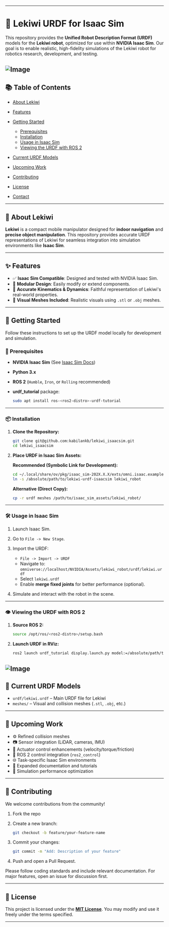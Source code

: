 
---

# 🦾 Lekiwi URDF for Isaac Sim

This repository provides the **Unified Robot Description Format (URDF)** models for the **Lekiwi robot**, optimized for use within **NVIDIA Isaac Sim**. Our goal is to enable realistic, high-fidelity simulations of the Lekiwi robot for robotics research, development, and testing.

![Image](https://github.com/user-attachments/assets/d5f6e9d0-4639-4994-b41d-35f78ffdd3ef)
---

## 📚 Table of Contents

* [About Lekiwi](#about-lekiwi)
* [Features](#features)
* [Getting Started](#getting-started)

  * [Prerequisites](#prerequisites)
  * [Installation](#installation)
  * [Usage in Isaac Sim](#usage-in-isaac-sim)
  * [Viewing the URDF with ROS 2](#viewing-the-urdf-with-ros-2)
* [Current URDF Models](#current-urdf-models)
* [Upcoming Work](#upcoming-work)
* [Contributing](#contributing)
* [License](#license)
* [Contact](#contact)

---

## 🤖 About Lekiwi

**Lekiwi** is a compact mobile manipulator designed for **indoor navigation** and **precise object manipulation**. This repository provides accurate URDF representations of Lekiwi for seamless integration into simulation environments like **Isaac Sim**.

---

## ✨ Features

* ✅ **Isaac Sim Compatible**: Designed and tested with NVIDIA Isaac Sim.
* 🧩 **Modular Design**: Easily modify or extend components.
* 🔧 **Accurate Kinematics & Dynamics**: Faithful representation of Lekiwi's real-world properties.
* 🎨 **Visual Meshes Included**: Realistic visuals using `.stl` or `.obj` meshes.

---

## 🚀 Getting Started

Follow these instructions to set up the URDF model locally for development and simulation.

### 🔧 Prerequisites

* **NVIDIA Isaac Sim** (See [Isaac Sim Docs](https://docs.omniverse.nvidia.com/app_isaacsim/app_isaacsim/overview.html))
* **Python 3.x**
* **ROS 2** (`Humble`, `Iron`, or `Rolling` recommended)
* **urdf\_tutorial** package:

  ```bash
  sudo apt install ros-<ros2-distro>-urdf-tutorial
  ```

---

### 📦 Installation

1. **Clone the Repository:**

   ```bash
   git clone git@github.com:kabilankb/lekiwi_isaacsim.git
   cd lekiwi_isaacsim
   ```

2. **Place URDF in Isaac Sim Assets:**

   **Recommended (Symbolic Link for Development):**

   ```bash
   cd ~/.local/share/ov/pkg/isaac_sim-202X.X.X/exts/omni.isaac.examples/omni/isaac/examples/usd_assets/
   ln -s /absolute/path/to/lekiwi-urdf-isaacsim lekiwi_robot
   ```

   **Alternative (Direct Copy):**

   ```bash
   cp -r urdf meshes /path/to/isaac_sim_assets/lekiwi_robot/
   ```

---

### 🛠️ Usage in Isaac Sim

1. Launch Isaac Sim.
2. Go to `File -> New Stage`.
3. Import the URDF:

   * `File -> Import -> URDF`
   * Navigate to:
     `omniverse://localhost/NVIDIA/Assets/lekiwi_robot/urdf/lekiwi.urdf`
   * Select `lekiwi.urdf`
   * Enable **merge fixed joints** for better performance (optional).
4. Simulate and interact with the robot in the scene.

---

### 👁️ Viewing the URDF with ROS 2

1. **Source ROS 2:**

   ```bash
   source /opt/ros/<ros2-distro>/setup.bash
   ```

2. **Launch URDF in RViz:**

   ```bash
   ros2 launch urdf_tutorial display.launch.py model:=/absolute/path/to/lekiwi-urdf-isaacsim/urdf/lekiwi.urdf
   ```
![Image](https://github.com/user-attachments/assets/ed895c3b-36ca-43e3-965a-78523df1fa8b)
---

## 📁 Current URDF Models

* `urdf/lekiwi.urdf` – Main URDF file for Lekiwi
* `meshes/` – Visual and collision meshes (`.stl`, `.obj`, etc.)

---

## 🧪 Upcoming Work

* ⚙️ Refined collision meshes
* 📷 Sensor integration (LiDAR, cameras, IMU)
* 🔩 Actuator control enhancements (velocity/torque/friction)
* 🤖 ROS 2 control integration (`ros2_control`)
* 🌐 Task-specific Isaac Sim environments
* 📘 Expanded documentation and tutorials
* 🚀 Simulation performance optimization

---

## 🤝 Contributing

We welcome contributions from the community!

1. Fork the repo
2. Create a new branch:

   ```bash
   git checkout -b feature/your-feature-name
   ```
3. Commit your changes:

   ```bash
   git commit -m "Add: Description of your feature"
   ```
4. Push and open a Pull Request.

Please follow coding standards and include relevant documentation. For major features, open an issue for discussion first.

---

## 📄 License

This project is licensed under the **[MIT License](LICENSE)**. You may modify and use it freely under the terms specified.

---

